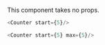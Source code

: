 This component takes no props.


```js
<Counter start={5}/>
```

```js
<Counter start={5} max={5}/>
```